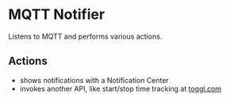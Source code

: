 # MQTT Notifier

Listens to MQTT and performs various actions.

## Actions

- shows notifications with a Notification Center
- invokes another API, like start/stop time tracking at [toggl.com](https://track.toggl.com/timer)
